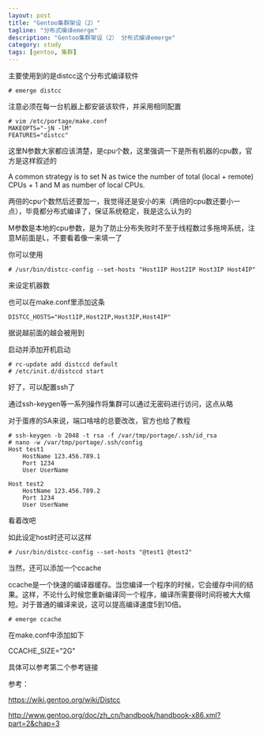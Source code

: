 ```yaml
---
layout: post
title: "Gentoo集群架设（2）"
tagline: "分布式编译emerge"
description: "Gentoo集群架设（2） 分布式编译emerge"
category: study
tags: [gentoo, 集群]
---
```



主要使用到的是distcc这个分布式编译软件

	# emerge distcc
	
注意必须在每一台机器上都安装该软件，并采用相同配置

	# vim /etc/portage/make.conf
	MAKEOPTS="-jN -lM"
	FEATURES="distcc"

这里N参数大家都应该清楚，是cpu个数，这里强调一下是所有机器的cpu数，官方是这样叙述的

A common strategy is to set N as twice the number of total (local + remote) CPUs + 1 and M as number of local CPUs.

两倍的cpu个数然后还要加一，我觉得还是安小的来（两倍的cpu数还要小一点），毕竟都分布式编译了，保证系统稳定，我是这么认为的

M参数是本地的cpu参数，是为了防止分布失败时不至于线程数过多拖垮系统，注意M前面是L，不要看着像一来填一了

你可以使用

	# /usr/bin/distcc-config --set-hosts "Host1IP Host2IP Host3IP Host4IP"

来设定机器数

也可以在make.conf里添加这条

	DISTCC_HOSTS="Host1IP,Host2IP,Host3IP,Host4IP"
	
据说越前面的越会被用到

启动并添加开机启动

	# rc-update add distccd default
	# /etc/init.d/distccd start
	
好了，可以配置ssh了

通过ssh-keygen等一系列操作将集群可以通过无密码进行访问，这点从略

对于蛋疼的SA来说，端口啥啥的总要改改，官方也给了教程

	# ssh-keygen -b 2048 -t rsa -f /var/tmp/portage/.ssh/id_rsa
	# nano -w /var/tmp/portage/.ssh/config
	Host test1
		HostName 123.456.789.1
		Port 1234
		User UserName
	
	Host test2
		HostName 123.456.789.2
		Port 1234
		User UserName
		
看着改吧

如此设定host时还可以这样

	# /usr/bin/distcc-config --set-hosts "@test1 @test2"

当然，还可以添加一个ccache

ccache是一个快速的编译器缓存。当您编译一个程序的时候，它会缓存中间的结果。这样，不论什么时候您重新编译同一个程序，编译所需要得时间将被大大缩短。对于普通的编译来说，这可以提高编译速度5到10倍。

	# emerge ccache

在make.conf中添加如下

CCACHE_SIZE="2G"

具体可以参考第二个参考链接

参考：

<https://wiki.gentoo.org/wiki/Distcc>

<http://www.gentoo.org/doc/zh_cn/handbook/handbook-x86.xml?part=2&chap=3>
